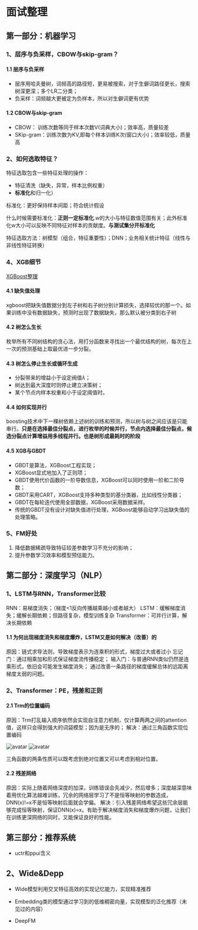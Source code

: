 # 面试整理

## 第一部分：机器学习
### 1、层序与负采样，CBOW与skip-gram？
#### 1.1 层序与负采样
- 层序用哈夫曼树，词频高的路径短，更易被搜索，对于生僻词路径更长，搜索树深更深；多个LR二分类；
- 负采样：词频越大更被定为负样本，所以对生僻词更有优势
#### 1.2 CBOW与skip-gram
- CBOW： 训练次数等同于样本次数V(词典大小)；效率高，质量较差
- SKip-gram：训练次数为KV,即每个样本训练K次(窗口大小)；效率较低，质量高

### 2、如何选取特征？
特征选取包含一些特征处理的操作：
- 特征清洗（缺失，异常，样本比例权重）
- **标准化**和归一化）

标准化：更好保持样本间距；符合统计假设

什么时候需要标准化：**正则一定标准化**.$w$的大小与特征数值范围有关；此外标准化w大小可以反映不同特征对样本的贡献度。**与测试集分开标准化**

特征选取方法：树模型（组合，特征重要性）；DNN；业务相关统计特征（线性与非线性特征转换）

### 4、XGB细节
[XGBoost整理](https://github.com/NLP-LOVE/ML-NLP/tree/master/Machine%20Learning/3.3%20XGBoost#11-xgboost%E6%A0%91%E7%9A%84%E5%AE%9A%E4%B9%89)
#### 4.1 缺失值处理
xgboost把缺失值数据分到左子树和右子树分别计算损失，选择较优的那一个。如果训练中没有数据缺失，预测时出现了数据缺失，那么默认被分类到右子树

#### 4.2 树怎么生长
枚举所有不同树结构的贪心法，用打分函数来寻找出一个最优结构的树，每次在上一次的预测基础上取最优进一步分裂。
#### 4.3 树怎么停止生长或循环生成
- 分裂带来的增益小于设定阀值$\lambda$；
- 树达到最大深度时则停止建立决策树；
- 某个节点内样本权重和小于设定阈值时。

#### 4.4 如何实现并行
boosting技术中下一棵树依赖上述树的训练和预测，所以树与树之间应该是只能串行。**只是在选择最佳分裂点，进行枚举的时候并行，节点内选择最佳分裂点，候选分裂点计算增益用多线程并行。也是树形成最耗时的阶段**

#### 4.5 XGB与GBDT
- GBDT是算法，XGBoost工程实现；
- XGBoost显式地加入了正则项；
- GBDT使用代价函数的一阶导数信息，XGBoost可以同时使用一阶和二阶导数；
- GBDT采用CART，XGBoost支持多种类型的基分类器，比如线性分类器；
- GBDT在每轮迭代使用全部数据，XGBoost采用数据采样。
- 传统的GBDT没有设计对缺失值进行处理，XGBoost能够自动学习出缺失值的处理策略。



### 5、FM好处
1. 降低数据稀疏导致特征较差参数学习不充分的影响；
2. 提升参数学习效率和模型预估能力。


## 第二部分：深度学习（NLP）
### 1、LSTM与RNN，Transformer比较
RNN：易梯度消失；（梯度<1反向传播越乘越小或者越大）
LSTM：缓解梯度消失；缓解长期依赖；但路径复杂，模型训练复杂
Transformer：可并行计算，解决长期依赖

#### 1.1 为何出现梯度消失和梯度爆炸，LSTM又是如何解决（改善）的
原因：链式求导法则，导致梯度表示为连乘积的形式，梯度过大或者过小
忘记门：通过相乘加和形式保证梯度流传播稳定；
输入门：与普通RNN类似仍然是连乘形式，依旧会可能发生梯度消失；
通过改善一条路径的梯度缓解总体的远距离梯度太弱的问题。


### 2、Transformer：PE，残差和正则
#### 2.1 Trm的位置编码
原因：Trm打乱输入顺序依然会实现自注意力机制，仅计算两两之间的attention值，这样只会得到强大的词袋模型；因为是无序的；
解决：通过三角函数实现位置编码

![avatar](https://math.jianshu.com/math?formula=PE(pos%2C2i)%20%3D%20sin(%5Cfrac%7Bpos%7D%7B10000%5E%7B%5Cfrac%7B2i%7D%7Bd_%7Bmodel%7D%7D%7D%7D))
![avatar](https://math.jianshu.com/math?formula=PE(pos%2C2i%2B1)%20%3D%20cos(%5Cfrac%7Bpos%7D%7B10000%5E%7B%5Cfrac%7B2i%7D%7Bd_%7Bmodel%7D%7D%7D%7D))

三角函数的两条性质可以既考虑到绝对位置又可以考虑到相对位置。

#### 2.2 残差网络
原因：实际上随着网络深度的加深，训练错误会先减少，然后增多；深度越深意味着用优化算法越难训练，冗余的网络层学习了不是恒等映射的参数造成，DNN(x)!=x不是恒等映射后面就会学偏。
解决：引入残差网络希望这些冗余层能够完成恒等映射，保证DNN(x)=x。有助于解决梯度消失和梯度爆炸问题，让我们在训练更深网络的同时，又能保证良好的性能。




## 第三部分：推荐系统
- uctr和ppui含义



## 2、Wide&Depp
- Wide模型利用交叉特征高效的实现记忆能力，实现精准推荐
- Embedding类的模型通过学习到的低维稠密向量，实现模型的泛化推荐（未见过的内容）

- DeepFM

















